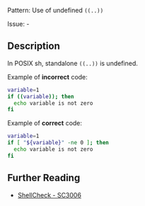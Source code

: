 Pattern: Use of undefined `((..))`

Issue: -

## Description

In POSIX sh, standalone `((..))` is undefined.

Example of **incorrect** code:

```sh
variable=1
if ((variable)); then
  echo variable is not zero
fi
```

Example of **correct** code:

```sh
variable=1
if [ "${variable}" -ne 0 ]; then
  echo variable is not zero
fi
```

## Further Reading

* [ShellCheck - SC3006](https://github.com/koalaman/shellcheck/wiki/SC3006)
